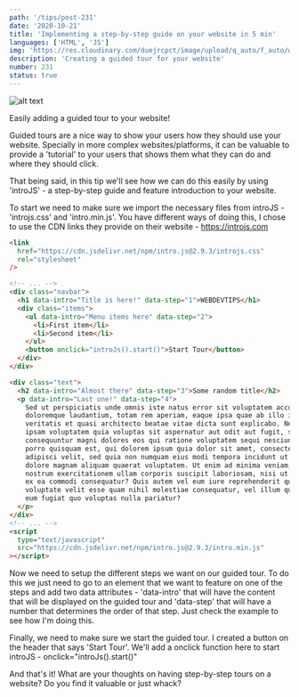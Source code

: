 ```yaml
---
path: '/tips/post-231'
date: '2020-10-21'
title: 'Implementing a step-by-step guide on your website in 5 min'
languages: ['HTML', 'JS']
img: 'https://res.cloudinary.com/duejrcpct/image/upload/q_auto/f_auto/w_1000/v1603292771/tips/231-1_aer6f6.png'
description: 'Creating a guided tour for your website'
number: 231
status: true
---
```


![alt text](https://res.cloudinary.com/duejrcpct/image/upload/q_auto/v1603292923/tips/231-2_dy9sc6.gif 'IntroJS')

Easily adding a guided tour to your website!

Guided tours are a nice way to show your users how they should use your website. Specially in more complex websites/platforms, it can be valuable to provide a 'tutorial' to your users that shows them what they can do and where they should click.

That being said, in this tip we'll see how we can do this easily by using 'introJS' - a step-by-step guide and feature introduction to your website.

To start we need to make sure we import the necessary files from introJS - 'introjs.css' and 'intro.min.js'. You have different ways of doing this, I chose to use the CDN links they provide on their website - https://introjs.com

```html
<link
  href="https://cdn.jsdelivr.net/npm/intro.js@2.9.3/introjs.css"
  rel="stylesheet"
/>

<!-- ... -->
<div class="navbar">
  <h1 data-intro="Title is here!" data-step="1">WEBDEVTIPS</h1>
  <div class="items">
    <ul data-intro="Menu items here" data-step="2">
      <li>First item</li>
      <li>Second item</li>
    </ul>
    <button onclick="introJs().start()">Start Tour</button>
  </div>
</div>

<div class="text">
  <h2 data-intro="Almost there" data-step="3">Some random title</h2>
  <p data-intro="Last one!" data-step="4">
    Sed ut perspiciatis unde omnis iste natus error sit voluptatem accusantium
    doloremque laudantium, totam rem aperiam, eaque ipsa quae ab illo inventore
    veritatis et quasi architecto beatae vitae dicta sunt explicabo. Nemo enim
    ipsam voluptatem quia voluptas sit aspernatur aut odit aut fugit, sed quia
    consequuntur magni dolores eos qui ratione voluptatem sequi nesciunt. Neque
    porro quisquam est, qui dolorem ipsum quia dolor sit amet, consectetur,
    adipisci velit, sed quia non numquam eius modi tempora incidunt ut labore et
    dolore magnam aliquam quaerat voluptatem. Ut enim ad minima veniam, quis
    nostrum exercitationem ullam corporis suscipit laboriosam, nisi ut aliquid
    ex ea commodi consequatur? Quis autem vel eum iure reprehenderit qui in ea
    voluptate velit esse quam nihil molestiae consequatur, vel illum qui dolorem
    eum fugiat quo voluptas nulla pariatur?
  </p>
</div>
<!-- ... -->
<script
  type="text/javascript"
  src="https://cdn.jsdelivr.net/npm/intro.js@2.9.3/intro.min.js"
></script>
```

Now we need to setup the different steps we want on our guided tour. To do this we just need to go to an element that we want to feature on one of the steps and add two data attributes - 'data-intro' that will have the content that will be displayed on the guided tour and 'data-step' that will have a number that determines the order of that step.
Just check the example to see how I'm doing this.

Finally, we need to make sure we start the guided tour. I created a button on the header that says 'Start Tour'. We'll add a onclick function here to start introJS - onclick="introJs().start()"

And that's it! What are your thoughts on having step-by-step tours on a website? Do you find it valuable or just whack?
